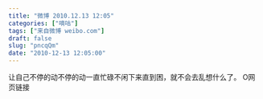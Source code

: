 ```yaml
---
title: "微博 2010.12.13 12:05"
categories: ["嘀咕"]
tags: ["来自微博 weibo.com"]
draft: false
slug: "pncqQm"
date: "2010-12-13 12:05:00"
---
```


<p>让自己不停的动不停的动一直忙碌不闲下来直到困，就不会去乱想什么了。 O网页链接 ​​​​</p>
